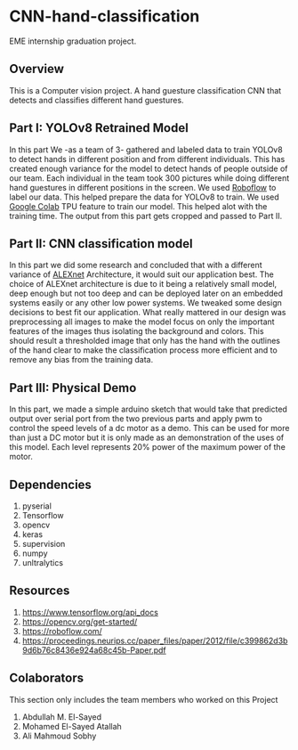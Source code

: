 # CNN-hand-classification
EME internship graduation project.

## Overview
This is a Computer vision project. A hand guesture classification CNN that detects and classifies different hand guestures.

## Part I: YOLOv8 Retrained Model
In this part We -as a team of 3- gathered and labeled data to train YOLOv8 to detect hands in different position and from different individuals.
This has created enough variance for the model to detect hands of people outside of our team.
Each individual in the team took 300 pictures while doing different hand guestures in different positions in the screen.
We used [Roboflow](https://roboflow.com/) to label our data.
This helped prepare the data for YOLOv8 to train.
We used [Google Colab](https://colab.research.google.com/) TPU feature to train our model.
This helped alot with the training time.
The output from this part gets cropped and passed to Part II.

## Part II: CNN classification model
In this part we did some research and concluded that with a different variance of [ALEXnet](https://proceedings.neurips.cc/paper_files/paper/2012/file/c399862d3b9d6b76c8436e924a68c45b-Paper.pdf) Architecture, it would suit our application best.
The choice of ALEXnet architecture is due to it being a relatively small model, deep enough but not too deep and can be deployed later on an embedded systems easily or any other low power systems.
We tweaked some design decisions to best fit our application.
What really mattered in our design was preprocessing all images to make the model focus on only the important features of the images thus isolating the background and colors.
This should result a thresholded image that only has the hand with the outlines of the hand clear to make the classification process more efficient and to remove any bias from the training data.

## Part III: Physical Demo
In this part, we made a simple arduino sketch that would take that predicted output over serial port from the two previous parts and apply pwm to control the speed levels of a dc motor as a demo.
This can be used for more than just a DC motor but it is only made as an demonstration of the uses of this model.
Each level represents 20% power of the maximum power of the motor.

## Dependencies
1. pyserial
2. Tensorflow
3. opencv
4. keras
5. supervision
6. numpy
7. unltralytics

## Resources
1. https://www.tensorflow.org/api_docs
2. https://opencv.org/get-started/
3. https://roboflow.com/
4. https://proceedings.neurips.cc/paper_files/paper/2012/file/c399862d3b9d6b76c8436e924a68c45b-Paper.pdf

## Colaborators
This section only includes the team members who worked on this Project
1. Abdullah M. El-Sayed
2. Mohamed El-Sayed Atallah
3. Ali Mahmoud Sobhy

